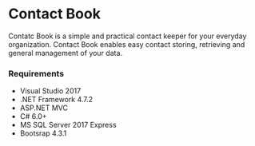 # Contact Book

Contatc Book is a simple and practical contact keeper for your everyday organization. Contact Book enables easy contact storing, retrieving and general management of your data.

### Requirements
* Visual Studio 2017
* .NET Framework 4.7.2
* ASP.NET MVC
* C# 6.0+
* MS SQL Server 2017 Express
* Bootsrap 4.3.1

